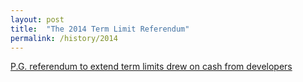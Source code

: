 ```yaml
---
layout: post
title:  "The 2014 Term Limit Referendum"
permalink: /history/2014
---
```


<a href='http://www.washingtontimes.com/news/2014/dec/9/prince-georges-county-term-limit-referendum-drew-d/'>P.G. referendum to extend term limits drew on cash from developers</a>

